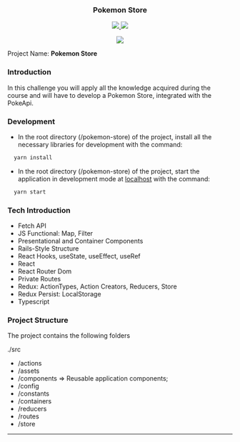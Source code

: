 <h3 align="center">
  Pokemon Store </strong>
</h3>

<div display="flex" justify-content="center">
<p align="center">
  <a aria-label="Node version" href="https://nodejs.org/en/blog/release/v12.16.3/">
    <img src="https://img.shields.io/badge/node.js@lts-12.14.1-informational?logo=Node.JS"></img>
  </a>
  <a aria-label="React version" href="https://github.com/facebook/react/blob/master/CHANGELOG.md#16131-march-19-2020">
    <img src="https://img.shields.io/badge/react-16.12.0-informational?logo=react"></img>
  </a>
  
<p align="center">
  <img src="https://i.imgur.com/bLmkPCR.png"></img>  </a>
</p>

<p>
  Project Name: <strong>Pokemon Store</strong>
</p>

### Introduction

In this challenge you will apply all the knowledge acquired during the course and will have to develop a Pokemon Store, integrated with the PokeApi.

### Development

- In the root directory (/pokemon-store) of the project, install all the necessary libraries for development with the command:

```js
  yarn install
```

- In the root directory (/pokemon-store) of the project, start the application in development mode at [localhost](http://localhost:3000) with the command:

```js
  yarn start
```

### Tech Introduction

- Fetch API
- JS Functional: Map, Filter
- Presentational and Container Components
- Rails-Style Structure
- React Hooks, useState, useEffect, useRef
- React
- React Router Dom
- Private Routes
- Redux: ActionTypes, Action Creators, Reducers, Store
- Redux Persist: LocalStorage
- Typescript

### Project Structure

The project contains the following folders

./src

- /actions
- /assets
- /components => Reusable application components;
- /config
- /constants
- /containers
- /reducers
- /routes
- /store

---
